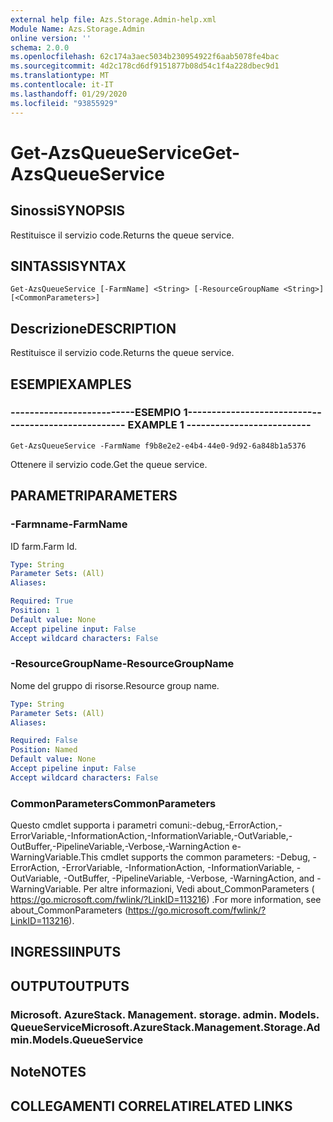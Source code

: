 ```yaml
---
external help file: Azs.Storage.Admin-help.xml
Module Name: Azs.Storage.Admin
online version: ''
schema: 2.0.0
ms.openlocfilehash: 62c174a3aec5034b230954922f6aab5078fe4bac
ms.sourcegitcommit: 4d2c178cd6df9151877b08d54c1f4a228dbec9d1
ms.translationtype: MT
ms.contentlocale: it-IT
ms.lasthandoff: 01/29/2020
ms.locfileid: "93855929"
---
```

# <span data-ttu-id="576a2-101">Get-AzsQueueService</span><span class="sxs-lookup"><span data-stu-id="576a2-101">Get-AzsQueueService</span></span>

## <span data-ttu-id="576a2-102">Sinossi</span><span class="sxs-lookup"><span data-stu-id="576a2-102">SYNOPSIS</span></span>
<span data-ttu-id="576a2-103">Restituisce il servizio code.</span><span class="sxs-lookup"><span data-stu-id="576a2-103">Returns the queue service.</span></span>

## <span data-ttu-id="576a2-104">SINTASSI</span><span class="sxs-lookup"><span data-stu-id="576a2-104">SYNTAX</span></span>

```
Get-AzsQueueService [-FarmName] <String> [-ResourceGroupName <String>] [<CommonParameters>]
```

## <span data-ttu-id="576a2-105">Descrizione</span><span class="sxs-lookup"><span data-stu-id="576a2-105">DESCRIPTION</span></span>
<span data-ttu-id="576a2-106">Restituisce il servizio code.</span><span class="sxs-lookup"><span data-stu-id="576a2-106">Returns the queue service.</span></span>

## <span data-ttu-id="576a2-107">ESEMPI</span><span class="sxs-lookup"><span data-stu-id="576a2-107">EXAMPLES</span></span>

### <span data-ttu-id="576a2-108">--------------------------ESEMPIO 1--------------------------</span><span class="sxs-lookup"><span data-stu-id="576a2-108">-------------------------- EXAMPLE 1 --------------------------</span></span>
```
Get-AzsQueueService -FarmName f9b8e2e2-e4b4-44e0-9d92-6a848b1a5376
```

<span data-ttu-id="576a2-109">Ottenere il servizio code.</span><span class="sxs-lookup"><span data-stu-id="576a2-109">Get the queue service.</span></span>

## <span data-ttu-id="576a2-110">PARAMETRI</span><span class="sxs-lookup"><span data-stu-id="576a2-110">PARAMETERS</span></span>

### <span data-ttu-id="576a2-111">-Farmname</span><span class="sxs-lookup"><span data-stu-id="576a2-111">-FarmName</span></span>
<span data-ttu-id="576a2-112">ID farm.</span><span class="sxs-lookup"><span data-stu-id="576a2-112">Farm Id.</span></span>

```yaml
Type: String
Parameter Sets: (All)
Aliases: 

Required: True
Position: 1
Default value: None
Accept pipeline input: False
Accept wildcard characters: False
```

### <span data-ttu-id="576a2-113">-ResourceGroupName</span><span class="sxs-lookup"><span data-stu-id="576a2-113">-ResourceGroupName</span></span>
<span data-ttu-id="576a2-114">Nome del gruppo di risorse.</span><span class="sxs-lookup"><span data-stu-id="576a2-114">Resource group name.</span></span>

```yaml
Type: String
Parameter Sets: (All)
Aliases: 

Required: False
Position: Named
Default value: None
Accept pipeline input: False
Accept wildcard characters: False
```

### <span data-ttu-id="576a2-115">CommonParameters</span><span class="sxs-lookup"><span data-stu-id="576a2-115">CommonParameters</span></span>
<span data-ttu-id="576a2-116">Questo cmdlet supporta i parametri comuni:-debug,-ErrorAction,-ErrorVariable,-InformationAction,-InformationVariable,-OutVariable,-OutBuffer,-PipelineVariable,-Verbose,-WarningAction e-WarningVariable.</span><span class="sxs-lookup"><span data-stu-id="576a2-116">This cmdlet supports the common parameters: -Debug, -ErrorAction, -ErrorVariable, -InformationAction, -InformationVariable, -OutVariable, -OutBuffer, -PipelineVariable, -Verbose, -WarningAction, and -WarningVariable.</span></span> <span data-ttu-id="576a2-117">Per altre informazioni, Vedi about_CommonParameters ( https://go.microsoft.com/fwlink/?LinkID=113216) .</span><span class="sxs-lookup"><span data-stu-id="576a2-117">For more information, see about_CommonParameters (https://go.microsoft.com/fwlink/?LinkID=113216).</span></span>

## <span data-ttu-id="576a2-118">INGRESSI</span><span class="sxs-lookup"><span data-stu-id="576a2-118">INPUTS</span></span>

## <span data-ttu-id="576a2-119">OUTPUT</span><span class="sxs-lookup"><span data-stu-id="576a2-119">OUTPUTS</span></span>

### <span data-ttu-id="576a2-120">Microsoft. AzureStack. Management. storage. admin. Models. QueueService</span><span class="sxs-lookup"><span data-stu-id="576a2-120">Microsoft.AzureStack.Management.Storage.Admin.Models.QueueService</span></span>

## <span data-ttu-id="576a2-121">Note</span><span class="sxs-lookup"><span data-stu-id="576a2-121">NOTES</span></span>

## <span data-ttu-id="576a2-122">COLLEGAMENTI CORRELATI</span><span class="sxs-lookup"><span data-stu-id="576a2-122">RELATED LINKS</span></span>


